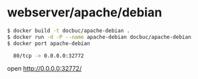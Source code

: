 # webserver/apache/debian

```bash
$ docker build -t docbuc/apache-debian .
$ docker run -d -P --name apache-debian docbuc/apache-debian
$ docker port apache-debian

  80/tcp -> 0.0.0.0:32772 
```

open http://0.0.0.0:32772/ 
